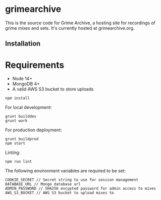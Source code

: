 grimearchive
=========

This is the source code for Grime Archive, a hosting site for recordings of grime mixes and sets. It's currently hosted at grimearchive.org.

## Installation

# Requirements

- Node 14+
- MongoDB 4+
- A valid AWS S3 bucket to store uploads

```shell
npm install
```

For local development:
```shell
grunt builddev
grunt work
```

For production deployment:
```shell
grunt buildprod
npm start
```

Linting:
```shell
npm run lint
```

The following environment variables are required to be set:
```
COOKIE_SECRET // Secret string to use for session management
DATABASE_URL // Mongo database url
ADMIN_PASSWORD // SHA256 encypted password for admin access to mixes
AWS_S3_BUCKET // AWS S3 bucket to upload mixes to
```